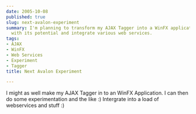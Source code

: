 ```yaml
---
date: 2005-10-08
published: true
slug: next-avalon-experiment
summary: I'm planning to transform my AJAX Tagger into a WinFX application to experiment
  with its potential and integrate various web services.
tags:
- AJAX
- WinFX
- Web Services
- Experiment
- Tagger
title: Next Avalon Experiment

---
```

I might as well make my AJAX Tagger in to an WinFX Application.  I can then do some experimentation and the like :)  Intergrate into a load of webservices and stuff :)<p />

